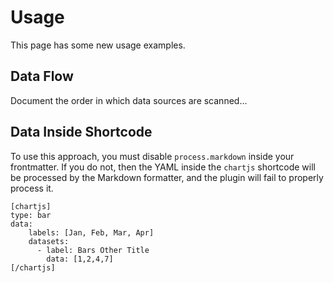 # Usage

This page has some new usage examples. 

## Data Flow

Document the order in which data sources are scanned...


## Data Inside Shortcode

To use this approach, you must disable `process.markdown` inside your frontmatter. 
If you do not, then the YAML inside the `chartjs` shortcode will be processed by 
the Markdown formatter, and the plugin will fail to properly process it. 

````
[chartjs]
type: bar
data: 
    labels: [Jan, Feb, Mar, Apr]
    datasets:
      - label: Bars Other Title
        data: [1,2,4,7]
[/chartjs]
````

